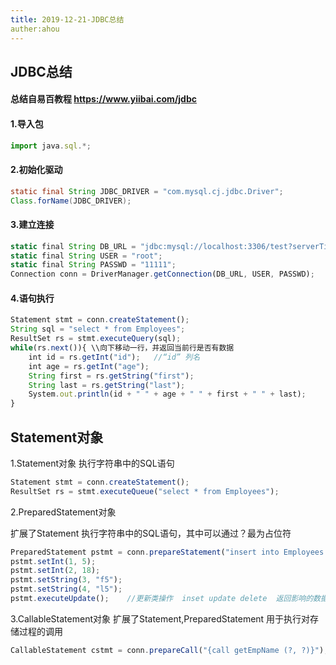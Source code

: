 ```yaml
---
title: 2019-12-21-JDBC总结
auther:ahou
---
```

## JDBC总结

#### 总结自易百教程  https://www.yiibai.com/jdbc

#### 1.导入包
``` javascript
import java.sql.*;
```
#### 2.初始化驱动
``` java
static final String JDBC_DRIVER = "com.mysql.cj.jdbc.Driver";
Class.forName(JDBC_DRIVER);
```
#### 3.建立连接

``` javascript
static final String DB_URL = "jdbc:mysql://localhost:3306/test?serverTimezone=Asia/Shanghai";
static final String USER = "root";
static final String PASSWD = "11111";
Connection conn = DriverManager.getConnection(DB_URL, USER, PASSWD); 
```

#### 4.语句执行
``` javascript
Statement stmt = conn.createStatement();
String sql = "select * from Employees";
ResultSet rs = stmt.executeQuery(sql);
while(rs.next()){ \\向下移动一行，并返回当前行是否有数据
    int id = rs.getInt("id");   //“id” 列名
    int age = rs.getInt("age");
    String first = rs.getString("first");
    String last = rs.getString("last");
    System.out.println(id + " " + age + " " + first + " " + last);
}
```

## Statement对象

1.Statement对象
执行字符串中的SQL语句
``` javascript
Statement stmt = conn.createStatement();
ResultSet rs = stmt.executeQueue("select * from Employees");
```

2.PreparedStatement对象

扩展了Statement
执行字符串中的SQL语句，其中可以通过？最为占位符

``` javascript
PreparedStatement pstmt = conn.prepareStatement("insert into Employees values(?, ?, ?, ?)");
pstmt.setInt(1, 5);
pstmt.setInt(2, 18);
pstmt.setString(3, "f5");
pstmt.setString(4, "l5");
pstmt.executeUpdate();    //更新类操作  inset update delete  返回影响的数据行数
```

3.CallableStatement对象
扩展了Statement,PreparedStatement
用于执行对存储过程的调用
``` javascript
CallableStatement cstmt = conn.prepareCall("{call getEmpName (?, ?)}");  // 预先有定义sql存储过程getEmpName
```


